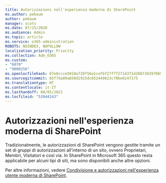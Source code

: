 ```yaml
---
title: Autorizzazioni nell'esperienza moderna di SharePoint
ms.author: pebaum
author: pebaum
manager: scotv
ms.date: 07/15/2020
ms.audience: Admin
ms.topic: article
ms.service: o365-administration
ROBOTS: NOINDEX, NOFOLLOW
localization_priority: Priority
ms.collection: Adm_O365
ms.custom:
- "6870"
- "9000156"
ms.openlocfilehash: 67e8ccce5010a720f56a1cefbf27f7f2f14371d2087303970698c8c519c48459
ms.sourcegitcommit: b5f7da89a650d2915dc652449623c78be6247175
ms.translationtype: HT
ms.contentlocale: it-IT
ms.lasthandoff: 08/05/2021
ms.locfileid: "53944243"
---
```

# <a name="permissions-in-the-sharepoint-modern-experience"></a>Autorizzazioni nell'esperienza moderna di SharePoint

Tradizionalmente, le autorizzazioni di SharePoint vengono gestite tramite un set di gruppi di autorizzazioni all'interno di un sito, ovvero Proprietari, Membri, Visitatori e così via. In SharePoint in Microsoft 365 questo resta applicabile per alcuni tipi di siti, ma sono disponibili anche altre opzioni.  

Per altre informazioni, vedere [Condivisione e autorizzazioni nell'esperienza utente moderna di SharePoint](https://docs.microsoft.com/sharepoint/modern-experience-sharing-permissions).
